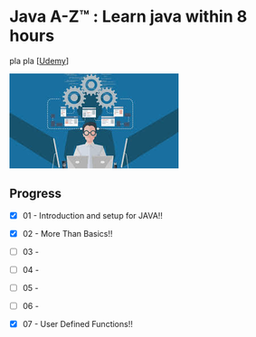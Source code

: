 Java A-Z™ : Learn java within 8 hours 
===========

pla pla [[Udemy](https://www.udemy.com/java-a-z-become-masterclass-for-java-easy-jobs/)] <br>

![Image of Java](pic.jpg)

## Progress

- [x] 01 - Introduction and setup for JAVA!!
- [x] 02 - More Than Basics!! 
- [ ] 03 - 
- [ ] 04 - 
- [ ] 05 - 
- [ ] 06 - 
- [x] 07 - User Defined Functions!!


